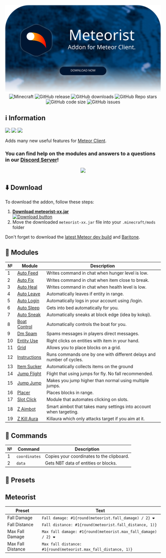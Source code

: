 <div align="center">
  <a href="#️-download"><img alt="Meteorist banner" src="https://raw.githubusercontent.com/Zgoly/hosts/main/meteorist_banner.svg" /></a>
  <img alt="Minecraft" src="https://img.shields.io/badge/Minecraft-1.20.6-c800c8?logo=hackthebox&logoColor=white&style=flat-square">
  <img alt="GitHub release" src="https://img.shields.io/github/v/release/Zgoly/Meteorist?color=9851e3&include_prereleases&style=flat-square">
  <img alt="GitHub downloads" src="https://img.shields.io/github/downloads/Zgoly/Meteorist/total?color=5f6fed&logo=github&style=flat-square">
  <img alt="GitHub Repo stars" src="https://img.shields.io/github/stars/zgoly/meteorist?label=%E2%AD%90%20stars&color=0782ea&style=flat-square">
  <img alt="GitHub code size" src="https://img.shields.io/github/languages/code-size/zgoly/meteorist?color=008edc&style=flat-square">
  <img alt="GitHub issues" src="https://img.shields.io/github/issues/zgoly/meteorist?color=0096c8&style=flat-square">
</div>

## ℹ️ Information
<a alt="Suggest a Feature" href="https://github.com/Zgoly/Meteorist/issues/new?assignees=&labels=enhancement&template=suggestion.yml&title=%5BSuggestion%5D"><img src="https://img.shields.io/badge/Suggest%20a%20Feature-3200c8?style=flat-square"/></a>
<a alt="Report a Bug" href="https://github.com/Zgoly/Meteorist/issues/new?assignees=&labels=bug&template=bug.yml&title=%5BBug%5D"><img src="https://img.shields.io/badge/Report%20a%20Bug-c83232?style=flat-square"/></a>
<a alt="Contribute" href="https://github.com/Zgoly/Meteorist/pulls"><img src="https://img.shields.io/badge/Contribute-00967d?style=flat-square"/></a>

Adds many new useful features for [Meteor Client](https://meteorclient.com/).

### You can find help on the modules and answers to a questions in our [Discord Server](https://discord.gg/y8fBWPNJFm)!
<div align="center">
  <a href="https://discord.gg/y8fBWPNJFm"><img src="https://invidget.switchblade.xyz/y8fBWPNJFm"></a>
</div>

<!-- Too many stargazers! Thanks!
<img alt="Stargazers" src="https://img.shields.io/badge/dynamic/json?label=%E2%AD%90%20Stargazers&color=black&style=flat-square&query=$[*].login&url=https%3A%2F%2Fapi.github.com%2Frepos%2FZgoly%2FMeteorist%2Fstargazers">
-->

## ⬇️ Download
To download the addon, follow these steps:
1. <a href="https://zgoly.github.io/utils/download-latest-release?user=Zgoly&repo=Meteorist&file=.jar"><b>Download meteorist-xx.jar</b><br><img height="150" alt="Download button" src="https://www.vhv.rs/dpng/d/406-4062388_download-now-button-png-free-download-download-transparent.png"></a>
3. Move the downloaded `meteorist-xx.jar` file into your `.minecraft/mods` folder

Don't forget to download the [latest Meteor dev build](https://meteorclient.com/download?devBuild) and [Baritone](https://meteorclient.com/api/downloadBaritone).


## 🧩 Modules
| № | Module | Description |
| --- | --- | --- |
| 1 | [Auto Feed](../../wiki/generated#auto-feed) | Writes command in chat when hunger level is low. |
| 2 | [Auto Fix](../../wiki/generated#auto-fix) | Writes command in chat when item close to break. |
| 3 | [Auto Heal](../../wiki/generated#auto-heal) | Writes command in chat when health level is low. |
| 4 | [Auto Leave](../../wiki/generated#auto-leave) | Automatically leaves if entity in range. |
| 5 | [Auto Login](../../wiki/generated#auto-login) | Automatically logs in your account using /login. |
| 6 | [Auto Sleep](../../wiki/generated#auto-sleep) | Gets into bed automatically for you. |
| 7 | [Auto Sneak](../../wiki/generated#auto-sneak) | Automatically sneaks at block edge (idea by kokqi). |
| 8 | [Boat Control](../../wiki/generated#boat-control) | Automatically controls the boat for you. |
| 9 | [Dm Spam](../../wiki/generated#dm-spam) | Spams messages in players direct messages. |
| 10 | [Entity Use](../../wiki/generated#entity-use) | Right clicks on entities with item in your hand. |
| 11 | [Grid](../../wiki/generated#grid) | Allows you to place blocks on a grid. |
| 12 | [Instructions](../../wiki/generated#instructions) | Runs commands one by one with different delays and number of cycles. |
| 13 | [Item Sucker](../../wiki/generated#item-sucker) | Automatically collects items on the ground |
| 14 | [Jump Flight](../../wiki/generated#jump-flight) | Flight that using jumps for fly. No fall recommended. |
| 15 | [Jump Jump](../../wiki/generated#jump-jump) | Makes you jump higher than normal using multiple jumps. |
| 16 | [Placer](../../wiki/generated#placer) | Places blocks in range. |
| 17 | [Slot Click](../../wiki/generated#slot-click) | Module that automates clicking on slots. |
| 18 | [Z Aimbot](../../wiki/generated#z-aimbot) | Smart aimbot that takes many settings into account when targeting. |
| 19 | [Z Kill Aura](../../wiki/generated#z-kill-aura) | Killaura which only attacks target if you aim at it. |

## 📄 Commands
| № | Command | Description |
| --- | --- | --- |
| 1 | `coordinates` | Copies your coordinates to the clipboard. |
| 2 | `data` | Gets NBT data of entities or blocks. |

## 🔷 Presets
## Meteorist
| Preset | Text |
| --- | --- |
| Fall Damage | `Fall damage: #1{round(meteorist.fall_damage) / 2} ❤` |
| Fall Distance | `Fall distance: #1{round(meteorist.fall_distance, 1)}` |
| Max Fall Damage | `Max fall damage: #1{round(meteorist.max_fall_damage) / 2} ❤` |
| Max Fall Distance | `Max fall distance: #1{round(meteorist.max_fall_distance, 1)}` |
